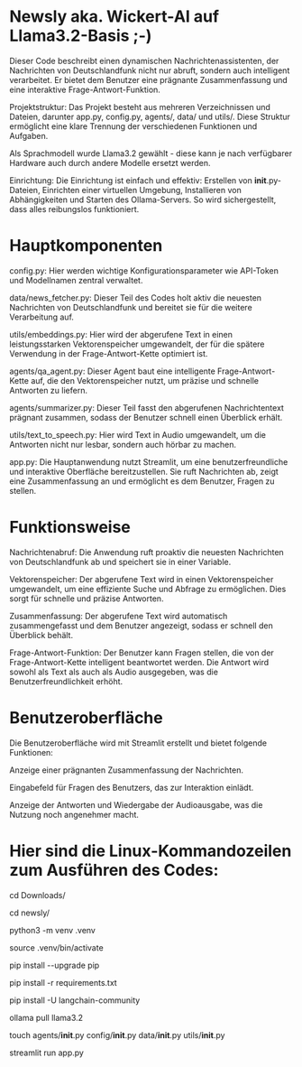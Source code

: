# Newsly aka. Wickert-AI auf Llama3.2-Basis ;-)

Dieser Code beschreibt einen dynamischen Nachrichtenassistenten, der Nachrichten von Deutschlandfunk nicht nur abruft, sondern auch intelligent verarbeitet. Er bietet dem Benutzer eine prägnante Zusammenfassung und eine interaktive Frage-Antwort-Funktion. 

Projektstruktur: Das Projekt besteht aus mehreren Verzeichnissen und Dateien, darunter app.py, config.py, agents/, data/ und utils/. Diese Struktur ermöglicht eine klare Trennung der verschiedenen Funktionen und Aufgaben.

Als Sprachmodell wurde Llama3.2 gewählt - diese kann je nach verfügbarer Hardware auch durch andere Modelle ersetzt werden.

Einrichtung: Die Einrichtung ist einfach und effektiv: Erstellen von __init__.py-Dateien, Einrichten einer virtuellen Umgebung, Installieren von Abhängigkeiten und Starten des Ollama-Servers. So wird sichergestellt, dass alles reibungslos funktioniert.

# Hauptkomponenten

config.py: Hier werden wichtige Konfigurationsparameter wie API-Token und Modellnamen zentral verwaltet.

data/news_fetcher.py: Dieser Teil des Codes holt aktiv die neuesten Nachrichten von Deutschlandfunk und bereitet sie für die weitere Verarbeitung auf.

utils/embeddings.py: Hier wird der abgerufene Text in einen leistungsstarken Vektorenspeicher umgewandelt, der für die spätere Verwendung in der Frage-Antwort-Kette optimiert ist.

agents/qa_agent.py: Dieser Agent baut eine intelligente Frage-Antwort-Kette auf, die den Vektorenspeicher nutzt, um präzise und schnelle Antworten zu liefern.

agents/summarizer.py: Dieser Teil fasst den abgerufenen Nachrichtentext prägnant zusammen, sodass der Benutzer schnell einen Überblick erhält.

utils/text_to_speech.py: Hier wird Text in Audio umgewandelt, um die Antworten nicht nur lesbar, sondern auch hörbar zu machen.

app.py: Die Hauptanwendung nutzt Streamlit, um eine benutzerfreundliche und interaktive Oberfläche bereitzustellen. Sie ruft Nachrichten ab, zeigt eine Zusammenfassung an und ermöglicht es dem Benutzer, Fragen zu stellen.

# Funktionsweise

Nachrichtenabruf: Die Anwendung ruft proaktiv die neuesten Nachrichten von Deutschlandfunk ab und speichert sie in einer Variable.

Vektorenspeicher: Der abgerufene Text wird in einen Vektorenspeicher umgewandelt, um eine effiziente Suche und Abfrage zu ermöglichen. Dies sorgt für schnelle und präzise Antworten.

Zusammenfassung: Der abgerufene Text wird automatisch zusammengefasst und dem Benutzer angezeigt, sodass er schnell den Überblick behält.

Frage-Antwort-Funktion: Der Benutzer kann Fragen stellen, die von der Frage-Antwort-Kette intelligent beantwortet werden. Die Antwort wird sowohl als Text als auch als Audio ausgegeben, was die Benutzerfreundlichkeit erhöht.

# Benutzeroberfläche

Die Benutzeroberfläche wird mit Streamlit erstellt und bietet folgende Funktionen:

Anzeige einer prägnanten Zusammenfassung der Nachrichten.

Eingabefeld für Fragen des Benutzers, das zur Interaktion einlädt.

Anzeige der Antworten und Wiedergabe der Audioausgabe, was die Nutzung noch angenehmer macht.


# Hier sind die Linux-Kommandozeilen zum Ausführen des Codes:

cd Downloads/

cd newsly/

python3 -m venv .venv

source .venv/bin/activate

pip install --upgrade pip

pip install -r requirements.txt

pip install -U langchain-community

ollama pull llama3.2

touch agents/__init__.py config/__init__.py data/__init__.py utils/__init__.py

streamlit run app.py



